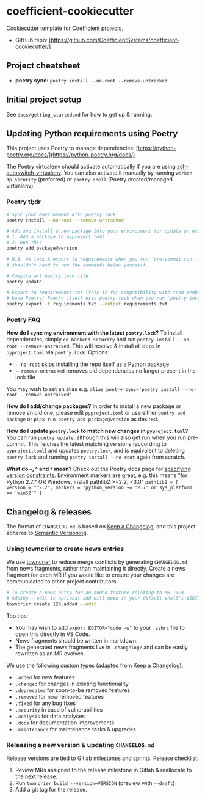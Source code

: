 # coefficient-cookiecutter

[Cookiecutter](https://github.com/cookiecutter/cookiecutter) template for Coefficient projects.

  - GitHub repo: [https://github.com/CoefficientSystems/coefficient-cookiecutter/]


## Project cheatsheet

  - **poetry sync:** `poetry install --no-root --remove-untracked`

## Initial project setup

See `docs/getting_started.md` for how to get up & running.

## Updating Python requirements using Poetry

This project uses Poetry to manage dependencies:
[https://python-poetry.org/docs/](https://python-poetry.org/docs/)

The Poetry virtualenv should activate automatically if you are using
[zsh-autoswitch-virtualenv](https://github.com/MichaelAquilina/zsh-autoswitch-virtualenv). You can
also activate it manually by running `workon dp-security` (preferred) or `poetry shell` (Poetry
created/managed virtualenv).

### Poetry tl;dr

```bash
# Sync your environment with poetry.lock
poetry install --no-root --remove-untracked

# Add and install a new package into your environment (or update an existing one)
# 1. Add a package to pyproject.toml
# 2. Run this
poetry add package@version

# N.B. We lock & export to requirements when you run `pre-commit run --all-files` so you
# shouldn't need to run the commands below yourself.

# Compile all poetry.lock file
poetry update

# Export to requirements.txt (this is for compatibility with team members who may not
# have Poetry; Poetry itself uses poetry.lock when you run `poetry install`)
poetry export -f requirements.txt --output requirements.txt
```

### Poetry FAQ

**How do I sync my environment with the latest `poetry.lock`?**
To install dependencies, simply `cd backend-security` and run `poetry install --no-root --remove-untracked`.
This will resolve & install all deps in `pyproject.toml` via `poetry.lock`. Options:
  - `--no-root` skips installing the repo itself as a Python package
  - `--remove-untracked` removes old dependencies no longer present in the lock file

You may wish to set an alias e.g. `alias poetry-sync='poetry install --no-root --remove-untracked'`

**How do I add/change packages?**
In order to install a new package or remove an old one, please edit `pyproject.toml`
or use either `poetry add package` or `pipx run poetry add package@version` as desired.

**How do I update `poetry.lock` to match new changes in `pyproject.toml`?**
You can run `poetry update`, although this will also get run when you run pre-commit. This fetches
the latest matching versions (according to `pyproject.toml`) and updates `poetry.lock`, and is
equivalent to deleting `poetry.lock` and running `poetry install --no-root` again from scratch.

**What do `~`, `^` and `*` mean?**
Check out the Poetry docs page for [specifying version constraints](https://python-poetry.org/docs/dependency-specification/#version-constraints).
Environment markers are great, e.g. this means "for Python 2.7.* OR Windows, install pathlib2 >=2.2, <3.0"
`pathlib2 = { version = "^2.2", markers = "python_version ~= '2.7' or sys_platform == 'win32'" }`


## Changelog & releases

The format of `CHANGELOG.md` is based on [Keep a Changelog](https://keepachangelog.com/en/1.0.0/),
and this project adheres to [Semantic Versioning](https://semver.org/spec/v2.0.0.html).

### Using towncrier to create news entries

We use [towncrier](https://github.com/twisted/towncrier) to reduce merge conflicts by generating
`CHANGELOG.md` from news fragments, rather than maintaining it directly. Create a news fragment for
each MR if you would like to ensure your changes are communicated to other project contributors.

```bash
# To create a news entry for an added feature relating to MR !123
# Adding --edit is optional and will open in your default shell's $EDITOR
towncrier create 123.added --edit
```

Top tips:
  - You may wish to add `export EDITOR="code -w"` to your `.zshrc` file to open this directly in VS Code.
  - News fragments should be written in markdown.
  - The generated news fragments live in `.changelog/` and can be easily rewritten as an MR evolves.

We use the following custom types (adapted from [Keep a Changelog](https://keepachangelog.com/en/1.0.0/)):
  - `.added` for new features
  - `.changed` for changes in existing functionality
  - `.deprecated` for soon-to-be removed features
  - `.removed` for now removed features
  - `.fixed` for any bug fixes
  - `.security` in case of vulnerabilities
  - `.analysis` for data analyses
  - `.docs` for documentation improvements
  - `.maintenance` for maintenance tasks & upgrades

### Releasing a new version & updating `CHANGELOG.md`

Release versions are tied to Gitlab milestones and sprints. Release checklist:

1. Review MRs assigned to the release milestone in Gitlab & reallocate to the next release.
2. Run `towncrier build --version=VERSION` (preview with `--draft`)
3. Add a git tag for the release.
